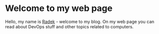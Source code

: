 # Welcome to my web page

Hello, my name is [Radek](/about/) - welcome to my blog.
On my web page you can read about DevOps stuff and other topics related to computers.
